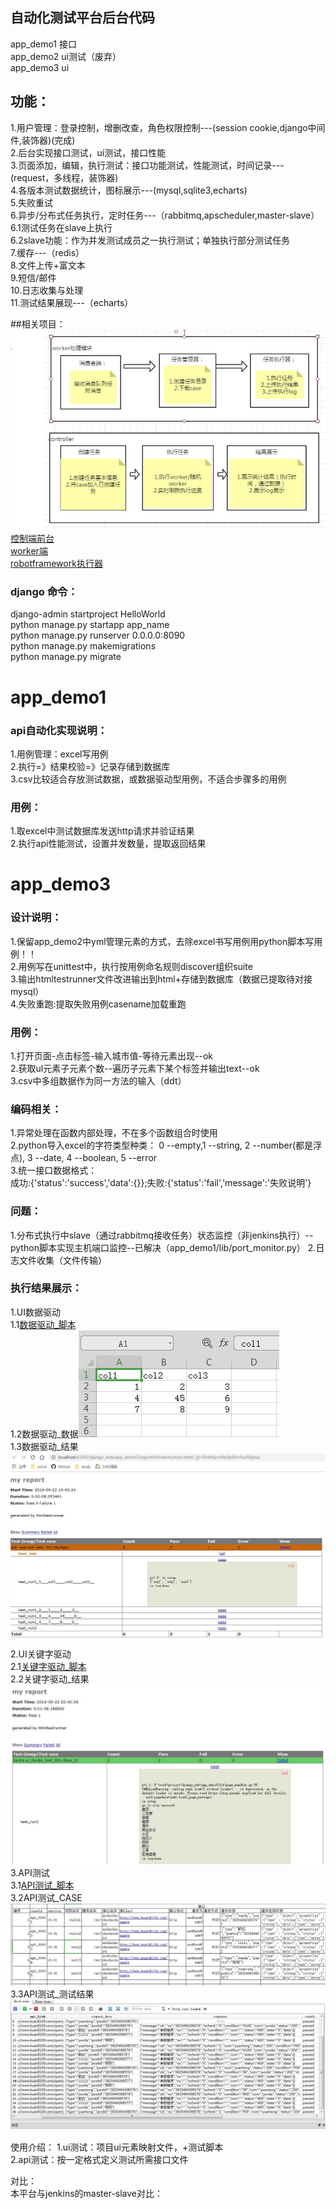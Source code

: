 自动化测试平台后台代码     
---------------------
app_demo1 接口   
app_demo2 ui测试（废弃）   
app_demo3 ui    

功能：    
-----
1.用户管理：登录控制，增删改查，角色权限控制---(session cookie,django中间件,装饰器)(完成)    
2.后台实现接口测试，ui测试，接口性能    
3.页面添加，编辑，执行测试：接口功能测试，性能测试，时间记录---(request，多线程，装饰器)    
4.各版本测试数据统计，图标展示---(mysql,sqlite3,echarts)         
5.失败重试    
6.异步/分布式任务执行，定时任务---（rabbitmq,apscheduler,master-slave）      
6.1测试任务在slave上执行    
6.2slave功能：作为并发测试成员之一执行测试；单独执行部分测试任务    
7.缓存---（redis）     
8.文件上传+富文本     
9.短信/邮件    
10.日志收集与处理    
11.测试结果展现---（echarts）    

##相关项目：  
![流程概要图](./doc/worker.JPG) 
[控制端前台](https://github.com/yangjianj/autotest_ui)   
[worker端](https://github.com/yangjianj/worker)   
[robotframework执行器](https://github.com/yangjianj/ui-api-robotframework) 
### django 命令：  
django-admin startproject HelloWorld    
python manage.py startapp app_name    
python manage.py runserver 0.0.0.0:8090    
python manage.py makemigrations    
python manage.py migrate    

app_demo1   
========    

### api自动化实现说明：   
    
1.用例管理：excel写用例    
2.执行=》结果校验=》记录存储到数据库    
3.csv比较适合存放测试数据，或数据驱动型用例，不适合步骤多的用例

### 用例：        
1.取excel中测试数据库发送http请求并验证结果    
2.执行api性能测试，设置并发数量，提取返回结果       

app_demo3     
=========    
### 设计说明：        
1.保留app_demo2中yml管理元素的方式，去除excel书写用例用python脚本写用例！！   
2.用例写在unittest中，执行按用例命名规则discover组织suite  
3.输出htmltestrunner文件改进输出到html+存储到数据库（数据已提取待对接mysql）    
4.失败重跑:提取失败用例casename加载重跑

### 用例：   
1.打开页面-点击标签-输入城市值-等待元素出现--ok    
2.获取ul元素子元素个数--遍历子元素下某个标签并输出text--ok     
3.csv中多组数据作为同一方法的输入（ddt）    


### 编码相关：  
1.异常处理在函数内部处理，不在多个函数组合时使用   
2.python导入excel的字符类型种类： 0 --empty,1 --string, 2 --number(都是浮点), 3 --date, 4 --boolean, 5 --error   
3.统一接口数据格式：    
成功:{'status':'success','data':{}};失败:{'status':'fail','message':'失败说明'}

### 问题：
1.分布式执行中slave（通过rabbitmq接收任务）状态监控（非jenkins执行）--python脚本实现主机端口监控--已解决（app_demo1/lib/port_monitor.py）
2.日志文件收集（文件传输）

### 执行结果展示：    
1.UI数据驱动    
1.1[数据驱动_脚本](/app_demo3/testcases/ddt_test/ddt_test_001.py)    
1.2数据驱动_数据![数据驱动_数据](/app_demo3/report/数据驱动_数据.JPG)    
1.3数据驱动_结果![数据驱动_结果](/app_demo3/report/数据驱动_结果.JPG)    
2.UI关键字驱动    
2.1[关键字驱动_脚本](/app_demo3/testcases/lianjia/ui_lianjia_test_001.py)     
2.2关键字驱动_结果![关键字驱动_结果](/app_demo3/report/关键字驱动_结果.JPG)      
3.API测试    
3.1[API测试_脚本](/app_demo1/lib/backup/runner.py)     
3.2API测试_CASE![API测试_CASE](/app_demo1/report/API测试用例.JPG)     
3.3API测试_测试结果![API测试_测试结果](/app_demo1/report/API测试结果.JPG)     



使用介绍：
1.ui测试：项目ui元素映射文件，+测试脚本    
2.api测试：按一定格式定义测试所需接口文件    



对比：    
本平台与jenkins的master-slave对比：   


